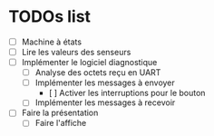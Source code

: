 # TODOs list

- [ ] Machine à états
- [ ] Lire les valeurs des senseurs
- [ ] Implémenter le logiciel diagnostique
  - [ ] Analyse des octets reçu en UART
  - [ ] Implémenter les messages à envoyer
    - [ ] Activer les interruptions pour le bouton
  - [ ] Implémenter les messages à recevoir
- [ ] Faire la présentation
  - [ ] Faire l'affiche
